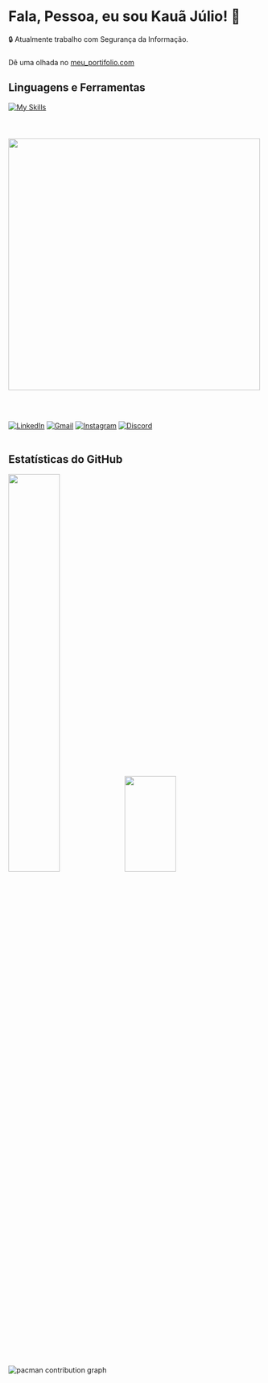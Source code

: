 # Fala, Pessoa, eu sou Kauã Júlio! 👋
🔒 Atualmente trabalho com Segurança da Informação.
###
Dê uma olhada no [meu_portifolio.com](https://kauajulio.github.io/portfolio-kj/)

## Linguagens e Ferramentas
[![My Skills](https://skillicons.dev/icons?i=js,html,css,py,linux,git)](https://github.com/KauaJulio)
 <div style="flex-basis: 48%;">
      <br> 

###
<p>
<img src="https://media3.giphy.com/media/v1.Y2lkPTc5MGI3NjExMndqaXFheWt0MnV5b3E2bWwwMTMyZzM2ZjA3cHQ2d2s3aXdkOHdrZyZlcD12MV9pbnRlcm5hbF9naWZfYnlfaWQmY3Q9Zw/jTNG3RF6EwbkpD4LZx/giphy.gif" width="500">
 </p>
<br><br>

[![LinkedIn](https://img.shields.io/badge/LinkedIn-0077B5?style=for-the-badge&logo=linkedin&logoColor=white)](https://www.linkedin.com/in/kauã-julio14/)  <!-- Substitua com o link real -->
[![Gmail](https://img.shields.io/badge/Gmail-D14836?style=for-the-badge&logo=gmail&logoColor=white)](https://mail.google.com/mail/u/1/#inbox?compose=DmwnWtMrmHhsSmkddnqdwFWJCfVQpvbSkCtwZbxwQcKbmkXGJJvKwRRVfkFmVpbsvNDnvTBSdcNQ)
[![Instagram](https://img.shields.io/badge/Instagram-E4405F?style=for-the-badge&logo=instagram&logoColor=white)](https://www.instagram.com/ikauaz/)
[![Discord](https://img.shields.io/badge/Discord-7289DA?style=for-the-badge&logo=discord&logoColor=white)](https://discord.gg/j6uhHbV3mf)
<br><br>


## Estatísticas do GitHub

<img width="45%" src="https://github-readme-stats.vercel.app/api?username=KauaJulio&show_icons=true&theme=transparent">
<img width="45%" height="190" src="https://github-readme-stats.vercel.app/api/top-langs/?username=KauaJulio&layout=compact&theme=transparent">
<br><br>

<picture>
  <source media="(prefers-color-scheme: dark)" srcset="https://raw.githubusercontent.com/KauaJulio/KauaJulio/output/pacman-contribution-graph-dark.svg">
  <source media="(prefers-color-scheme: light)" srcset="https://raw.githubusercontent.com/KauaJulio/KauaJulio/output/pacman-contribution-graph.svg">
  <img alt="pacman contribution graph" src="https://raw.githubusercontent.com/KauaJulio/KauaJulio/output/pacman-contribution-graph.svg">
</picture>

###
<br><br>

